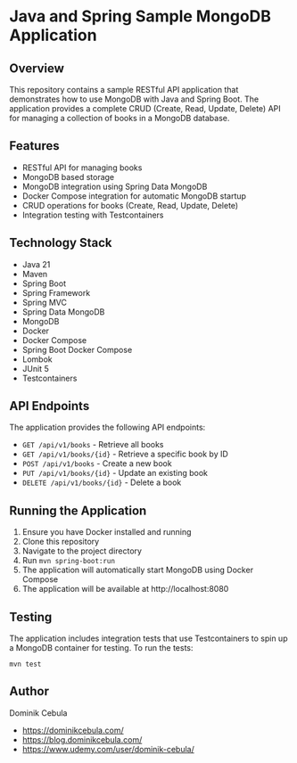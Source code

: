 # Java and Spring Sample MongoDB Application

## Overview

This repository contains a sample RESTful API application that demonstrates how to use MongoDB with Java and Spring
Boot. The application provides a complete CRUD (Create, Read, Update, Delete) API for managing a collection of books in
a MongoDB database.

## Features

- RESTful API for managing books
- MongoDB based storage
- MongoDB integration using Spring Data MongoDB
- Docker Compose integration for automatic MongoDB startup
- CRUD operations for books (Create, Read, Update, Delete)
- Integration testing with Testcontainers

## Technology Stack

- Java 21
- Maven
- Spring Boot
- Spring Framework
- Spring MVC
- Spring Data MongoDB
- MongoDB
- Docker
- Docker Compose
- Spring Boot Docker Compose
- Lombok
- JUnit 5
- Testcontainers

## API Endpoints

The application provides the following API endpoints:

- `GET /api/v1/books` - Retrieve all books
- `GET /api/v1/books/{id}` - Retrieve a specific book by ID
- `POST /api/v1/books` - Create a new book
- `PUT /api/v1/books/{id}` - Update an existing book
- `DELETE /api/v1/books/{id}` - Delete a book

## Running the Application

1. Ensure you have Docker installed and running
2. Clone this repository
3. Navigate to the project directory
4. Run `mvn spring-boot:run`
5. The application will automatically start MongoDB using Docker Compose
6. The application will be available at http://localhost:8080

## Testing

The application includes integration tests that use Testcontainers to spin up a MongoDB container for testing. To run
the tests:

```
mvn test
```

## Author

Dominik Cebula

* https://dominikcebula.com/
* https://blog.dominikcebula.com/
* https://www.udemy.com/user/dominik-cebula/
